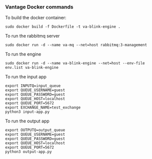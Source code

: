 ### Vantage Docker commands

To build the docker container: 

```
sudo docker build -f Dockerfile -t va-blink-engine .
```

To run the rabbitmq server

```
sudo docker run -d --name va-mq --net=host rabbitmq:3-management
```

To run the engine 

```
sudo docker run -d --name va-blink-engine --net=host --env-file env.list va-blink-engine
```

To run the input app

```
export INPUTQ=input_queue
export QUEUE_USERNAME=guest
export QUEUE_PASSWORD=guest
export QUEUE_HOST=localhost
export QUEUE_PORT=5672
export EXCHANGE_NAME=test_exchange
python3 input-app.py
```

To run the output app

```
export OUTPUTQ=output_queue
export QUEUE_USERNAME=guest
export QUEUE_PASSWORD=guest
export QUEUE_HOST=localhost
export QUEUE_PORT=5672
python3 output-app.py
```